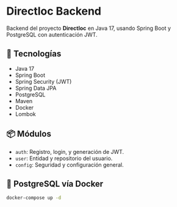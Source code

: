 # Directloc Backend

Backend del proyecto **Directloc** en Java 17, usando Spring Boot y PostgreSQL con autenticación JWT.

## 🚀 Tecnologías

- Java 17
- Spring Boot
- Spring Security (JWT)
- Spring Data JPA
- PostgreSQL
- Maven
- Docker
- Lombok

## 📦 Módulos

- `auth`: Registro, login, y generación de JWT.
- `user`: Entidad y repositorio del usuario.
- `config`: Seguridad y configuración general.

## 🐘 PostgreSQL vía Docker

```bash
docker-compose up -d
